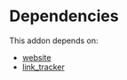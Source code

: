# Dependencies

This addon depends on:

- [website](../../odoo-bringout-oca-ocb-website)
- [link_tracker](../../odoo-bringout-oca-ocb-link_tracker)
